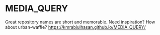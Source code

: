 # MEDIA_QUERY
Great repository names are short and memorable. Need inspiration? How about urban-waffle? 
https://kmrabiulhasan.github.io/MEDIA_QUERY/ 

